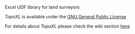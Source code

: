 Excel UDF library for land surveyors

*TopoXL* is available under the [GNU General Public License](https://github.com/pastevalue/topoXL/blob/master/LICENSE)

For details about *TopoXL* please check the wiki section [here](https://github.com/pastevalue/topoXL/wiki)


